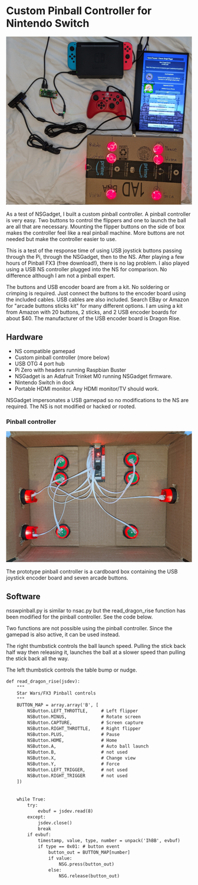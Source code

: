 # Custom Pinball Controller for Nintendo Switch

![Pinball System](./images/pinball_system.jpg)

As a test of NSGadget, I built a custom pinball controller. A pinball
controller is very easy. Two buttons to control the flippers and one to launch
the ball are all that are necessary. Mounting the flipper buttons on the side
of box makes the controller feel like a real pinball machine. More buttons
are not needed but make the controller easier to use.

This is a test of the response time of using USB joystick buttons passing
through the Pi, through the NSGadget, then to the NS. After playing a few hours
of Pinball FX3 (free download!), there is no lag problem. I also played using a
USB NS controller plugged into the NS for comparison. No difference although I
am not a pinball expert.

The buttons and USB encoder board are from a kit. No soldering or crimping is
required. Just connect the buttons to the encoder board using the included
cables. USB cables are also included. Search EBay or Amazon for "arcade buttons
sticks kit" for many different options. I am using a kit from Amazon with 20
buttons, 2 sticks, and 2 USB encoder boards for about $40. The manufacturer
of the USB encoder board is Dragon Rise.

## Hardware

* NS compatible gamepad
* Custom pinball controller (more below)
* USB OTG 4 port hub
* Pi Zero with headers running Raspbian Buster
* NSGadget is an Adafruit Trinket M0 running NSGadget firmware.
* Nintendo Switch in dock
* Portable HDMI monitor. Any HDMI monitor/TV should work.

NSGadget impersonates a USB gamepad so no modifications to the NS are required.
The NS is not modified or hacked or rooted.

### Pinball controller

![Pinball controller made from cardboard box with arcade buttons](./images/pinball_controller.jpg)

The prototype pinball controller is a cardboard box containing the USB joystick
encoder board and seven arcade buttons.

## Software

nsswpinball.py is similar to nsac.py but the read_dragon_rise function has
been modified for the pinball controller. See the code below.

Two functions are not possible using the pinball controller. Since the gamepad
is also active, it can be used instead.

The right thumbstick controls the ball launch speed. Pulling the stick back
half way then releasing it, launches the ball at a slower speed than pulling
the stick back all the way.

The left thumbstick controls the table bump or nudge.

```
def read_dragon_rise(jsdev):
    """
    Star Wars/FX3 Pinball controls
    """
    BUTTON_MAP = array.array('B', [
        NSButton.LEFT_THROTTLE,     # Left flipper
        NSButton.MINUS,             # Rotate screen
        NSButton.CAPTURE,           # Screen capture
        NSButton.RIGHT_THROTTLE,    # Right flipper
        NSButton.PLUS,              # Pause
        NSButton.HOME,              # Home
        NSButton.A,                 # Auto ball launch
        NSButton.B,                 # not used
        NSButton.X,                 # Change view
        NSButton.Y,                 # Force
        NSButton.LEFT_TRIGGER,      # not used
        NSButton.RIGHT_TRIGGER      # not used
    ])


    while True:
        try:
            evbuf = jsdev.read(8)
        except:
            jsdev.close()
            break
        if evbuf:
            timestamp, value, type, number = unpack('IhBB', evbuf)
            if type == 0x01: # button event
                button_out = BUTTON_MAP[number]
                if value:
                    NSG.press(button_out)
                else:
                    NSG.release(button_out)

```

